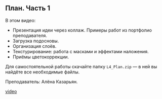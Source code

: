 ## План. Часть 1

В этом видео:

- Презентация идеи через коллаж. Примеры работ из портфолио преподавателя.
- Загрузка подосновы.
- Организация слоёв.
- Текстурирование: работа с масками и эффектами наложения.
- Приёмы цветокоррекции.

Для самостоятельной работы скачайте папку `L4_Plan.zip` — в ней вы найдёте все необходимые файлы.

Преподаватель: Алёна Казарьян.

[video](https://player.softculture.cc/embed/online/IPB/IPB_10.24.03_L4-1_Plan_P1)
